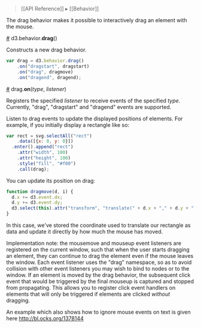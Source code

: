 > [[API Reference]] ▸ [[Behavior]]

The drag behavior makes it possible to interactively drag an element with the mouse. 

<a name="drag" href="Drag-behavior#wiki-drag">#</a> d3.behavior.<b>drag</b>()

Constructs a new drag behavior.

```javascript
var drag = d3.behavior.drag()
    .on("dragstart", dragstart)
    .on("drag", dragmove)
    .on("dragend", dragend);
```

<a name="on" href="Drag-behavior#wiki-on">#</a> drag.<b>on</b>(<i>type</i>, <i>listener</i>)

Registers the specified *listener* to receive events of the specified *type*. Currently, "drag", "dragstart" and "dragend" events are supported. 

Listen to drag events to update the displayed positions of elements. For example, if you initially display a rectangle like so:

```javascript
var rect = svg.selectAll("rect")
    .data([{x: 0, y: 0}])
  .enter().append("rect")
    .attr("width", 100)
    .attr("height", 100)
    .style("fill", "#f00")
    .call(drag);

```

You can update its position on drag:

```javascript
function dragmove(d, i) {
  d.x += d3.event.dx;
  d.y += d3.event.dy;
  d3.select(this).attr("transform", "translate(" + d.x + "," + d.y + ")");
}
```

In this case, we've stored the coordinate used to translate our rectangle as data and update it directly by how much the mouse has moved.

Implementation note: the mousemove and mouseup event listeners are registered on the current window, such that when the user starts dragging an element, they can continue to drag the element even if the mouse leaves the window. Each event listener uses the "drag" namespace, so as to avoid collision with other event listeners you may wish to bind to nodes or to the window. If an element is moved by the drag behavior, the subsequent click event that would be triggered by the final mouseup is captured and stopped from propagating. This allows you to register click event handlers on elements that will only be triggered if elements are clicked *without* dragging.

An example which also shows how to ignore mouse events on text is given here
http://bl.ocks.org/1378144
